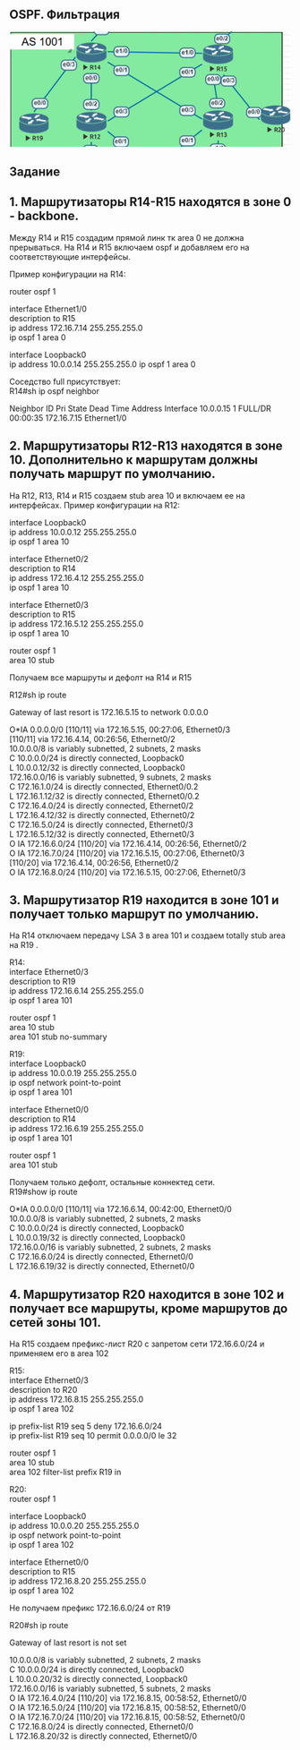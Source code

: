 ## OSPF. Фильтрация   

![](Topology.PNG)  

## Задание

## 1. Маршрутизаторы R14-R15 находятся в зоне 0 - backbone.

Между R14 и R15 создадим прямой линк тк area 0 не должна прерываться. На R14 и R15 включаем ospf и добавляем его на соответствующие интерфейсы.

Пример конфигурации на R14:  

router ospf 1

interface Ethernet1/0  
 description to R15  
 ip address 172.16.7.14 255.255.255.0  
 ip ospf 1 area 0  

interface Loopback0  
 ip address 10.0.0.14 255.255.255.0
 ip ospf 1 area 0


Соседство full присутствует:  
R14#sh ip ospf neighbor

Neighbor ID     Pri   State           Dead Time   Address         Interface
10.0.0.15         1   FULL/DR         00:00:35    172.16.7.15     Ethernet1/0

## 2. Маршрутизаторы R12-R13 находятся в зоне 10. Дополнительно к маршрутам должны получать маршрут по умолчанию.
На R12, R13, R14 и R15 создаем stub area 10 и включаем ее на интерфейсах.
Пример конфигурации на R12:

interface Loopback0  
 ip address 10.0.0.12 255.255.255.0  
  ip ospf 1 area 10  

interface Ethernet0/2  
 description to R14  
 ip address 172.16.4.12 255.255.255.0  
 ip ospf 1 area 10  

interface Ethernet0/3  
 description to R15  
 ip address 172.16.5.12 255.255.255.0  
 ip ospf 1 area 10  

 router ospf 1  
 area 10 stub  

Получаем все маршруты и дефолт на R14 и R15

R12#sh ip route

Gateway of last resort is 172.16.5.15 to network 0.0.0.0

O*IA  0.0.0.0/0 [110/11] via 172.16.5.15, 00:27:06, Ethernet0/3  
                [110/11] via 172.16.4.14, 00:26:56, Ethernet0/2  
      10.0.0.0/8 is variably subnetted, 2 subnets, 2 masks  
C        10.0.0.0/24 is directly connected, Loopback0  
L        10.0.0.12/32 is directly connected, Loopback0  
      172.16.0.0/16 is variably subnetted, 9 subnets, 2 masks  
C        172.16.1.0/24 is directly connected, Ethernet0/0.2  
L        172.16.1.12/32 is directly connected, Ethernet0/0.2  
C        172.16.4.0/24 is directly connected, Ethernet0/2  
L        172.16.4.12/32 is directly connected, Ethernet0/2  
C        172.16.5.0/24 is directly connected, Ethernet0/3  
L        172.16.5.12/32 is directly connected, Ethernet0/3  
O IA     172.16.6.0/24 [110/20] via 172.16.4.14, 00:26:56, Ethernet0/2  
O IA     172.16.7.0/24 [110/20] via 172.16.5.15, 00:27:06, Ethernet0/3  
                       [110/20] via 172.16.4.14, 00:26:56, Ethernet0/2  
O IA     172.16.8.0/24 [110/20] via 172.16.5.15, 00:27:06, Ethernet0/3  

## 3. Маршрутизатор R19 находится в зоне 101 и получает только маршрут по умолчанию.
На R14 отключаем передачу LSA 3 в area 101 и создаем totally stub area на R19 .  

R14:  
interface Ethernet0/3  
 description to R19  
 ip address 172.16.6.14 255.255.255.0  
 ip ospf 1 area 101  

 router ospf 1  
 area 10 stub  
 area 101 stub no-summary  

R19:  
interface Loopback0  
 ip address 10.0.0.19 255.255.255.0  
 ip ospf network point-to-point  
 ip ospf 1 area 101  

interface Ethernet0/0  
 description to R14  
 ip address 172.16.6.19 255.255.255.0  
 ip ospf 1 area 101  

router ospf 1  
 area 101 stub  

Получаем только дефолт, остальные коннектед сети.   
 R19#show ip route

O*IA  0.0.0.0/0 [110/11] via 172.16.6.14, 00:42:00, Ethernet0/0  
      10.0.0.0/8 is variably subnetted, 2 subnets, 2 masks  
C        10.0.0.0/24 is directly connected, Loopback0  
L        10.0.0.19/32 is directly connected, Loopback0  
      172.16.0.0/16 is variably subnetted, 2 subnets, 2 masks  
C        172.16.6.0/24 is directly connected, Ethernet0/0  
L        172.16.6.19/32 is directly connected, Ethernet0/0  

## 4. Маршрутизатор R20 находится в зоне 102 и получает все маршруты, кроме маршрутов до сетей зоны 101.
На R15 создаем префикс-лист R20 с запретом сети 172.16.6.0/24 и применяем его в area 102  

R15:  
interface Ethernet0/3  
 description to R20  
 ip address 172.16.8.15 255.255.255.0  
 ip ospf 1 area 102  

ip prefix-list R19 seq 5 deny 172.16.6.0/24  
ip prefix-list R19 seq 10 permit 0.0.0.0/0 le 32  

router ospf 1  
 area 10 stub  
 area 102 filter-list prefix R19 in  
 
R20:  
router ospf 1  

interface Loopback0  
 ip address 10.0.0.20 255.255.255.0  
 ip ospf network point-to-point  
 ip ospf 1 area 102  

interface Ethernet0/0  
 description to R15  
 ip address 172.16.8.20 255.255.255.0  
 ip ospf 1 area 102  

Не получаем префикс 172.16.6.0/24 от R19

 R20#sh ip route  

Gateway of last resort is not set  

10.0.0.0/8 is variably subnetted, 2 subnets, 2 masks  
C        10.0.0.0/24 is directly connected, Loopback0  
L        10.0.0.20/32 is directly connected, Loopback0  
      172.16.0.0/16 is variably subnetted, 5 subnets, 2 masks  
O IA     172.16.4.0/24 [110/20] via 172.16.8.15, 00:58:52, Ethernet0/0  
O IA     172.16.5.0/24 [110/20] via 172.16.8.15, 00:58:52, Ethernet0/0  
O IA     172.16.7.0/24 [110/20] via 172.16.8.15, 00:58:52, Ethernet0/0  
C        172.16.8.0/24 is directly connected, Ethernet0/0  
L        172.16.8.20/32 is directly connected, Ethernet0/0  












